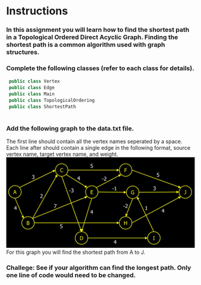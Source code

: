 # Instructions  

### In this assignment you will learn how to find the shortest path in a Topological Ordered Direct Acyclic Graph. Finding the shortest path is a common algorithm used with graph structures.

### Complete the following classes (refer to each class for details).
```Java
 public class Vertex
 public class Edge
 public class Main
 public class TopologicalOrdering
 public class ShortestPath
 
 ```
### Add the following graph to the data.txt file. 
The first line should contain all the vertex names seperated by a space. Each line after should contain a single edge in the following format, source vertex name, target vertex name, and weight.
![Capture](Capture.JPG)
For this graph you will find the shortest path from A to J. 

### Challege: See if your algorithm can find the longest path. Only one line of code would need to be changed.


  